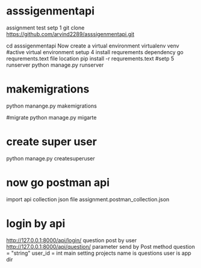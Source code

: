 # asssigenmentapi
assignment test
setp 1 
git clone https://github.com/arvind2289/asssigenmentapi.git

cd asssigenmentapi
Now create a virtual environment
virtualenv venv
#active virtual environment
setup 4
install requrements dependency
go requrements.text file location
pip install -r requrements.text
#setp 5
runserver
python manage.py runserver
# makemigrations
python manange.py makemigrations

#migrate 
python manage.py migarte

# create super user
python manage.py createsuperuser
# now  go postman api
import api collection json file
assignment.postman_collection.json
# login by api 
http://127.0.0.1:8000/api/login/
question post by user
http://127.0.0.1:8000/api/question/
parameter send by Post method
question = "string"
user_id = int 
main setting projects name is questions
user is app dir 





